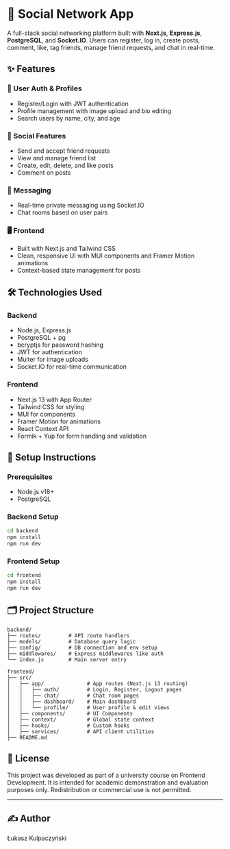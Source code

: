 # 🚀 Social Network App

A full-stack social networking platform built with **Next.js**, **Express.js**, **PostgreSQL**, and **Socket.IO**. Users can register, log in, create posts, comment, like, tag friends, manage friend requests, and chat in real-time.

## ✨ Features

### 🔐 User Auth & Profiles
- Register/Login with JWT authentication
- Profile management with image upload and bio editing
- Search users by name, city, and age

### 👥 Social Features
- Send and accept friend requests
- View and manage friend list
- Create, edit, delete, and like posts
- Comment on posts

### 💌 Messaging
- Real-time private messaging using Socket.IO
- Chat rooms based on user pairs

### 🖥️ Frontend
- Built with Next.js and Tailwind CSS
- Clean, responsive UI with MUI components and Framer Motion animations
- Context-based state management for posts

## 🛠️ Technologies Used

### Backend
- Node.js, Express.js
- PostgreSQL + pg
- bcryptjs for password hashing
- JWT for authentication
- Multer for image uploads
- Socket.IO for real-time communication

### Frontend
- Next.js 13 with App Router
- Tailwind CSS for styling
- MUI for components
- Framer Motion for animations
- React Context API
- Formik + Yup for form handling and validation

## 🧰 Setup Instructions

### Prerequisites
- Node.js v18+
- PostgreSQL

### Backend Setup
```bash
cd backend
npm install
npm run dev
```

### Frontend Setup
```bash
cd frontend
npm install
npm run dev
```

## 🗂️ Project Structure

```
backend/
├── routes/         # API route handlers
├── models/         # Database query logic
├── config/         # DB connection and env setup
├── middlewares/    # Express middlewares like auth
└── index.js        # Main server entry

frontend/
├── src/
│   ├── app/              # App routes (Next.js 13 routing)
│   │   ├── auth/         # Login, Register, Logout pages
│   │   ├── chat/         # Chat room pages
│   │   ├── dashboard/    # Main dashboard
│   │   └── profile/      # User profile & edit views
│   ├── components/       # UI Components
│   ├── context/          # Global state context
│   ├── hooks/            # Custom hooks
│   ├── services/         # API client utilities
├── README.md
```

## 📄 License
This project was developed as part of a university course on Frontend Development. It is intended for academic demonstration and evaluation purposes only. Redistribution or commercial use is not permitted.

---

## ✍️ Author
Łukasz Kulpaczyński

